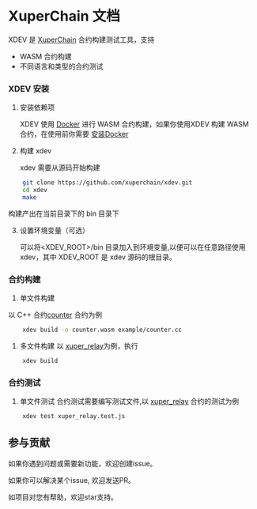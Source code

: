 # XuperChain 文档
XDEV 是 [XuperChain](https://github.com/xuperchain/xuperchain) 合约构建测试工具，支持
- WASM 合约构建
- 不同语言和类型的合约测试

### XDEV 安装
1. 安装依赖项

    XDEV 使用 [Docker](https://docs.docker.com/engine/install/) 进行 WASM 合约构建，如果你使用XDEV 构建 WASM 合约，在使用前你需要 [安装Docker](https://docs.docker.com/engine/install/) 

2. 构建 xdev

   xdev 需要从源码开始构建 

``` bash
    git clone https://github.com/xuperchain/xdev.git 
    cd xdev 
    make 
```
构建产出在当前目录下的 bin 目录下

3. 设置环境变量（可选）

   可以将<XDEV_ROOT>/bin 目录加入到环境变量,以便可以在任意路径使用xdev，其中 XDEV_ROOT 是 xdev 源码的根目录。

### 合约构建

1. 单文件构建

以 C++ 合约[counter](https://github.com/xuperchain/contract-sdk-cpp/blob/main/example/counter.cc) 合约为例

``` bash
    xdev build -o counter.wasm example/counter.cc 
```

1. 多文件构建
以 [xuper_relay]([https://](https://github.com/xuperchain/contract-sdk-cpp/tree/main/example/xuper_relayer))为例，执行
``` bash
    xdev build 
``` 

### 合约测试
1. 单文件测试
合约测试需要编写测试文件,以 [xuper_relay](https://github.com/xuperchain/contract-sdk-cpp/blob/main/test/xuper_relay.test.js) 合约的测试为例
``` bash
    xdev test xuper_relay.test.js
```


## 参与贡献

如果你遇到问题或需要新功能，欢迎创建issue。

如果你可以解决某个issue, 欢迎发送PR。

如项目对您有帮助，欢迎star支持。



